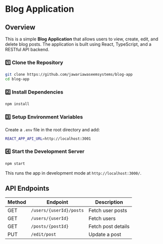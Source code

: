 # Blog Application

## Overview
This is a simple **Blog Application** that allows users to view, create, edit, and delete blog posts. The application is built using React, TypeScript, and a RESTful API backend.

### 1️⃣ Clone the Repository
```sh
git clone https://github.com/jawariawaseemsystems/blog-app
cd blog-app
```

### 2️⃣ Install Dependencies
```sh
npm install
```

### 3️⃣ Setup Environment Variables
Create a `.env` file in the root directory and add:
```sh
REACT_APP_API_URL=http://localhost:3001
```

### 4️⃣ Start the Development Server
```sh
npm start
```
This runs the app in development mode at `http://localhost:3000/`.

## API Endpoints
| Method | Endpoint                         | Description        |
|--------|----------------------------------|--------------------|
| GET    | `/users/{userId}/posts`         | Fetch user posts  |
| GET    | `/users/{userId}`               | Fetch users  |
| GET    | `/posts/{postId}`               | Fetch post details|
| PUT    | `/edit/post`                    | Update a post     |

